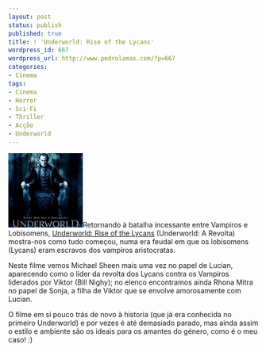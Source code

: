 ```yaml
---
layout: post
status: publish
published: true
title: ! 'Underworld: Rise of the Lycans'
wordpress_id: 667
wordpress_url: http://www.pedrolamas.com/?p=667
categories:
- Cinema
tags:
- Cinema
- Horror
- Sci-Fi
- Thriller
- Acção
- Underworld
---
```

[![Underworld: Rise of the Lycans](/wp-content/uploads/2009/03/underworld-rise-of-the-lycans-150x150.jpg)](/wp-content/uploads/2009/03/underworld-rise-of-the-lycans.jpg "Underworld: Rise of the Lycans")Retornando à batalha incessante entre Vampiros e Lobisomens, [Underworld: Rise of the Lycans](http://www.imdb.com/title/tt0834001/) (Underworld: A Revolta) mostra-nos como tudo começou, numa era feudal em que os lobisomens (Lycans) eram escravos dos vampiros aristocratas.

Neste filme vemos Michael Sheen mais uma vez no papel de Lucian, aparecendo como o lider da revolta dos Lycans contra os Vampiros liderados por Viktor (Bill Nighy); no elenco encontramos ainda Rhona Mitra no papel de Sonja, a filha de Viktor que se envolve amorosamente com Lucian.

O filme em si pouco trás de novo à historia (que já era conhecida no primeiro Underworld) e por vezes é até demasiado parado, mas ainda assim o estilo e ambiente são os ideais para os amantes do género, como é o meu caso! :)
